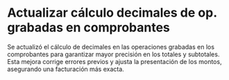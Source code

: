 # Actualizar cálculo decimales de op. grabadas en comprobantes

Se actualizó el cálculo de decimales en las operaciones grabadas en los comprobantes para garantizar mayor precisión en los totales y subtotales. Esta mejora corrige errores previos y ajusta la presentación de los montos, asegurando una facturación más exacta.


